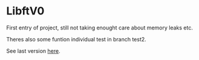 # LibftV0
First entry of project, still not taking enought care about memory leaks etc.

Theres also some funtion individual test in branch test2.

See last version [here]().
